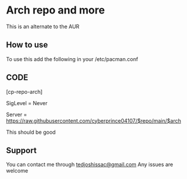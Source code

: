 # Arch repo and more
 
 This is an alternate to the AUR 

## How to use
 To use this add the following in your /etc/pacman.conf

## CODE
[cp-repo-arch]

SigLevel = Never 

Server = https://raw.githubusercontent.com/cyberprince04107/$repo/main/$arch

This should be good 

## Support

You can contact me through <tedjoshissac@gmail.com>
Any issues are welcome

